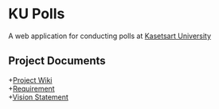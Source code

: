# KU Polls

A web application for conducting polls at [Kasetsart University](www.ku.ac.th)

## Project Documents

+[Project Wiki](../../wiki/home)<br/>
+[Requirement](../../wiki/requirement)<br/>
+[Vision Statement](../../wiki/Vision%20Statement)
